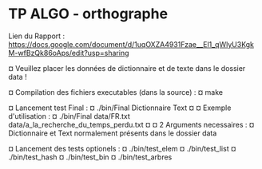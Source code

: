 # TP ALGO - orthographe

Lien du Rapport :
https://docs.google.com/document/d/1uqOXZA4931Fzae__El1_qWlyU3KgkM-wfBzQk86oAps/edit?usp=sharing


¤ Veuillez placer les données de dictionnaire et de texte dans le dossier data !

¤ Compilation des fichiers executables (dans la source) :
¤ make


¤ Lancement test Final :
¤ ./bin/Final Dictionnaire Text
¤
¤ Exemple d'utilisation :
¤ ./bin/Final data/FR.txt data/a_la_recherche_du_temps_perdu.txt
¤
¤ 2 Arguments necessaires :
¤ Dictionnaire et Text normalement présents dans le dossier data

¤ Lancement des tests optionels :
¤ ./bin/test_elem
¤ ./bin/test_list
¤ ./bin/test_hash
¤ ./bin/test_bin
¤ ./bin/test_arbres
